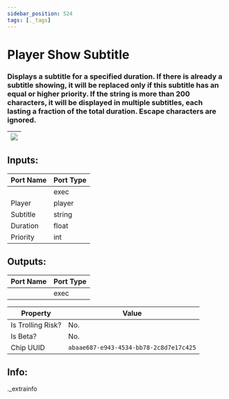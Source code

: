 ```yaml
---
sidebar_position: 524
tags: [._tags]
---
```


# Player Show Subtitle


### Displays a subtitle for a specified duration. If there is already a subtitle showing, it will be replaced only if this subtitle has an equal or higher priority. If the string is more than 200 characters, it will be displayed in multiple subtitles, each lasting a fraction of the total duration. Escape characters are ignored.

| ![](https://images-ext-2.discordapp.net/external/MPmIaQzlEPmgGWlgi-WxBBXt0Bjv_zWPkg1y1f_sy3s/https/www.recroomcircuits.com/image/circuit/absolute-value?width=206&height=108) |
|-----|

## Inputs:
| Port Name | Port Type |
|-----------|-----------|
|  | exec |
| Player | player |
| Subtitle | string |
| Duration | float |
| Priority | int |

## Outputs:
| Port Name | Port Type |
|-----------|-----------|
|  | exec | 

| Property  | Value |
|-------------------|-----------|
| Is Trolling Risk? | No. |
| Is Beta? | No. |
| Chip UUID | `abaae687-e943-4534-bb78-2c8d7e17c425` |

## Info:
._extrainfo